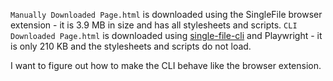 `Manually Downloaded Page.html` is downloaded using the SingleFile browser extension - it is 3.9 MB in size and has all stylesheets and scripts.
`CLI Downloaded Page.html` is downloaded using [single-file-cli](https://github.com/gildas-lormeau/single-file-cli) and Playwright - it is only 210 KB and the stylesheets and scripts do not load.

I want to figure out how to make the CLI behave like the browser extension.
